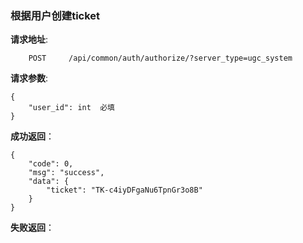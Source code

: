 ###  根据用户创建ticket

**请求地址**:
```
    POST     /api/common/auth/authorize/?server_type=ugc_system
```

**请求参数**:
```
{
    "user_id": int  必填
}
```

**成功返回**：
```
{
    "code": 0,
    "msg": "success",
    "data": {
        "ticket": "TK-c4iyDFgaNu6TpnGr3o8B"
    }
}
```

**失败返回**：
```

```